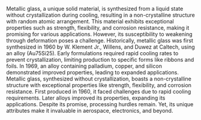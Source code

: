  Metallic glass, a unique solid material, is synthesized from a liquid state without
crystallization during cooling, resulting in a non-crystalline structure with random
atomic arrangement. This material exhibits exceptional properties such as
strength, flexibility, and corrosion resistance, making it promising for various
applications. However, its susceptibility to weakening through deformation poses
a challenge.
Historically, metallic glass was first synthesized in 1960 by W. Klement Jr.,
Willens, and Duwez at Caltech, using an alloy (Au75Si25). Early formulations
required rapid cooling rates to prevent crystallization, limiting production to
specific forms like ribbons and foils. In 1969, an alloy containing palladium,
copper, and silicon demonstrated improved properties, leading to expanded
applications.
Metallic glass, synthesized without crystallization, boasts a non-crystalline
structure with exceptional properties like strength, flexibility, and corrosion
resistance. First produced in 1960, it faced challenges due to rapid cooling
requirements. Later alloys improved its properties, expanding its applications.
Despite its promise, processing hurdles remain. Yet, its unique attributes make it
invaluable in aerospace, electronics, and beyond.
